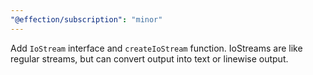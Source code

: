 ```yaml
---
"@effection/subscription": "minor"
---
```


Add `IoStream` interface and `createIoStream` function. IoStreams are like regular streams, but can convert output into text or linewise output.
